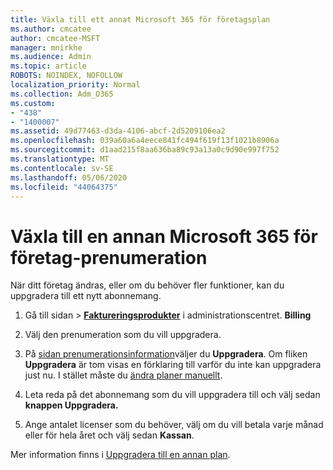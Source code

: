 ```yaml
---
title: Växla till ett annat Microsoft 365 för företagsplan
ms.author: cmcatee
author: cmcatee-MSFT
manager: mnirkhe
ms.audience: Admin
ms.topic: article
ROBOTS: NOINDEX, NOFOLLOW
localization_priority: Normal
ms.collection: Adm_O365
ms.custom:
- "438"
- "1400007"
ms.assetid: 49d77463-d3da-4106-abcf-2d5209106ea2
ms.openlocfilehash: 039a60a6a4eece841fc494f619f13f1021b8906a
ms.sourcegitcommit: d1aad215f8aa636ba89c93a13a0c9d90e997f752
ms.translationtype: MT
ms.contentlocale: sv-SE
ms.lasthandoff: 05/06/2020
ms.locfileid: "44064375"
---
```

# <a name="switch-to-a-different-microsoft-365-for-business-subscription"></a>Växla till en annan Microsoft 365 för företag-prenumeration

När ditt företag ändras, eller om du behöver fler funktioner, kan du uppgradera till ett nytt abonnemang.
  
1. Gå till sidan \> **[Faktureringsprodukter](https://go.microsoft.com/fwlink/p/?linkid=842054)** i administrationscentret. **Billing**

2. Välj den prenumeration som du vill uppgradera.

3. På [sidan prenumerationsinformation](https://admin.microsoft.com/AdminPortal/Home#/subscriptions/webdirect%252F0dbaa202-d590-4529-98c2-a5e2ebaac702)väljer du **Uppgradera**.  Om fliken **Uppgradera** är tom visas en förklaring till varför du inte kan uppgradera just nu. I stället måste du [ändra planer manuellt](https://docs.microsoft.com/microsoft-365/commerce/subscriptions/change-plans-manually?view=o365-worldwide).

4. Leta reda på det abonnemang som du vill uppgradera till och välj sedan **knappen Uppgradera.**

5. Ange antalet licenser som du behöver, välj om du vill betala varje månad eller för hela året och välj sedan **Kassan**.

Mer information finns i [Uppgradera till en annan plan](https://docs.microsoft.com/office365/admin/subscriptions-and-billing/upgrade-to-different-plan).
